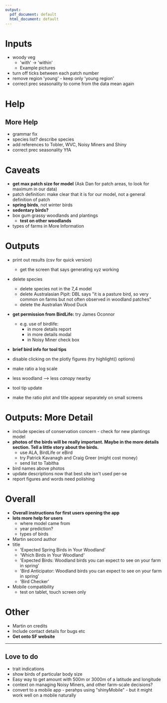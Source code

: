 ```yaml
---
output:
  pdf_document: default
  html_document: default
---
```




# Inputs
+ woody veg
  + 'with' -> 'within'
  + Example pictures
+ turn off ticks between each patch number
+ remove region 'young' - keep only 'young region'
+ correct prec seasonality to come from the data mean again

# Help
## More Help
+ grammar fix
+ species list? describe species
+ add references to Tobler, WVC, Noisy Miners and Shiny
+ correct prec seasonality YfA

# Caveats
+ __get max patch size for model__ (Ask Dan for patch areas, to look for maximum in our data)
+ patch definition: make clear that it is for our model, not a general definition of patch
+ __spring birds__, not winter birds
+ __sedentary birds?__
+ box gum grassy woodlands and plantings
  + __test on other woodlands__
+ types of farms in More Information

# Outputs
+ print out results (csv for quick version)
  + get the screen that says generating xyz working
+ delete species
  + delete species not in the 7_4 model
  + delete Australasian Pipit: DBL says "it is a pasture bird, so very common on farms but not often observed in woodland patches"
  + delete the Australian Wood Duck

+ __get permission from BirdLife:__ try James Oconnor
   + e.g. use of birdlife:
     + in more details report
     + in more details modal
     + in Noisy Miner check box
+ __brief bird info for tool tips__
+ disable clicking on the plotly figures (try highlight() options)
+ make ratio a log scale
+ less woodland --> less *canopy* nearby
+ tool tip update
+ make the ratio plot and title appear separately on small screens

# Outputs: More Detail
+ include species of conservation concern - check for new plantings model
+ __photos of the birds will be really important. Maybe in the more details section. Tell a little story about the birds.__
   + use ALA, BirdLife or eBird
   + try Patrick Kavanagh and Craig Greer (might cost money)
   + send list to Tabitha
+ bird names above photos
+ update descriptions now that best site isn't used per-se
+ report figures and words need polishing

# Overall
+ __Overall instructions for first users opening the app__
+ __lots more help for users__
  + where model came from
  + year prediction?
  + types of birds
+ Martin second author
+ title
  + 'Expected Spring Birds in Your Woodland'
  + 'Which Birds in Your Woodland'
  + 'Expected Birds: Woodland birds you can expect to see on your farm in spring'
  + 'Bird Anticipator: Woodland birds you can expect to see on your farm in spring'
  + 'Bird Checker'
+ Mobile compatibility
  + test on tablet, touch screen only

# Other
+ Martin on credits
+ Include contact details for bugs etc
+ __Get onto SF website__

--- 

## Love to do
+ trait indications
+ show birds of particular body size
+ Easy way to get amount with 500m or 3000m of a latitude and longitude
+ context on managing Noisy Miners, and other farm-scale decisions?
+ convert to a mobile app - perahps using "shinyMobile" - but it might work well on a mobile naturally

